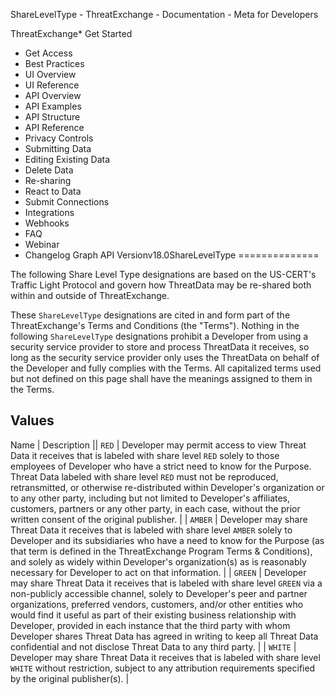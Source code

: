 
ShareLevelType - ThreatExchange - Documentation - Meta for Developers











ThreatExchange* Get Started
* Get Access
* Best Practices
* UI Overview
* UI Reference
* API Overview
* API Examples
* API Structure
* API Reference
* Privacy Controls
* Submitting Data
* Editing Existing Data
* Delete Data
* Re-sharing
* React to Data
* Submit Connections
* Integrations
* Webhooks
* FAQ
* Webinar
* Changelog
Graph API Versionv18.0ShareLevelType
==============

The following Share Level Type designations are based on the US-CERT's Traffic Light Protocol and govern how ThreatData may be re-shared both within and outside of ThreatExchange.

These `ShareLevelType` designations are cited in and form part of the ThreatExchange's Terms and Conditions (the "Terms"). Nothing in the following `ShareLevelType` designations prohibit a Developer from using a security service provider to store and process ThreatData it receives, so long as the security service provider only uses the ThreatData on behalf of the Developer and fully complies with the Terms. All capitalized terms used but not defined on this page shall have the meanings assigned to them in the Terms.

Values
------



 
Name
 | 
Description
 || `RED` | Developer may permit access to view Threat Data it receives that is labeled with share level `RED` solely to those employees of Developer who have a strict need to know for the Purpose. Threat Data labeled with share level `RED` must not be reproduced, retransmitted, or otherwise re-distributed within Developer's organization or to any other party, including but not limited to Developer's affiliates, customers, partners or any other party, in each case, without the prior written consent of the original publisher. |
| `AMBER` | Developer may share Threat Data it receives that is labeled with share level `AMBER` solely to Developer and its subsidiaries who have a need to know for the Purpose (as that term is defined in the ThreatExchange Program Terms & Conditions), and solely as widely within Developer's organization(s) as is reasonably necessary for Developer to act on that information. |
| `GREEN` | Developer may share Threat Data it receives that is labeled with share level `GREEN` via a non-publicly accessible channel, solely to Developer's peer and partner organizations, preferred vendors, customers, and/or other entities who would find it useful as part of their existing business relationship with Developer, provided in each instance that the third party with whom Developer shares Threat Data has agreed in writing to keep all Threat Data confidential and not disclose Threat Data to any third party. |
| `WHITE` | Developer may share Threat Data it receives that is labeled with share level `WHITE` without restriction, subject to any attribution requirements specified by the original publisher(s). |

































 
